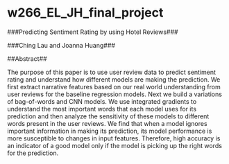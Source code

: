
# w266_EL_JH_final_project


###Predicting Sentiment Rating by using Hotel Reviews###

###Ching Lau and Joanna Huang###

 
##Abstract##

The purpose of this paper is to use user review data to predict sentiment rating and understand how different models are making the prediction.
We first extract narrative features based on our real world understanding from user reviews for the baseline regression models. Next we build a variations of bag-of-words and CNN models. We use integrated gradients to understand the most important words that each model uses for its prediction and then analyze the sensitivity of these models to different words present in the user reviews.
We find that when a model ignores important information in making its prediction, its model performance is more susceptible to changes in input features.  Therefore, high accuracy is an indicator of a good model only if the model is picking up the right words for the prediction.


